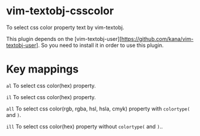 vim-textobj-csscolor
=======

To select css color property text by vim-textobj.

This plugin depends on the [vim-textobj-user][https://github.com/kana/vim-textobj-user].
So you need to install it in order to use this plugin.

Key mappings
======
`al` To select css color(hex) property.

`il` To select css color(hex) property.

`all` To select css color(rgb, rgba, hsl, hsla, cmyk) property with `colortype(` and `)`.

`ill` To select css color(hex) property without `colortype(` and `)`..
